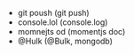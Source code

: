 - git poush (git push)
- console.lol (console.log)
- momnejts od (momentjs doc)
- @Hulk (@Bulk, mongodb)